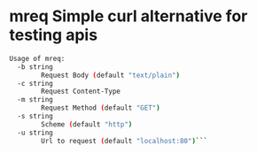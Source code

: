 # mreq Simple curl alternative for testing apis

```bash
Usage of mreq:
  -b string
        Request Body (default "text/plain")
  -c string
        Request Content-Type
  -m string
        Request Method (default "GET")
  -s string
        Scheme (default "http")
  -u string
        Url to request (default "localhost:80")```